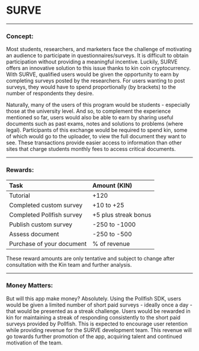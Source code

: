# SURVE
___


### Concept:

Most students, researchers, and marketers face the challenge of motivating an audience to participate in questionnaires/surveys. It is difficult to obtain participation without providing a meaningful incentive. Luckily, SURVE offers an innovative solution to this issue thanks to kin coin cryptocurrency. With SURVE, qualified users would be given the opportunity to earn by completing surveys posted by the researchers. For users wanting to post surveys, they would have to spend proportionally (by brackets) to the number of respondents they desire.

Naturally, many of the users of this program would be students - especially those at the university level. And so, to complement the experience mentioned so far, users would also be able to earn by sharing useful documents such as past exams, notes and solutions to problems (where legal). Participants of this exchange would be required to spend kin, some of which would go to the uploader, to view the full document they want to see. These transactions provide easier access to information than other sites that charge students monthly fees to access critical documents.

------------

### Rewards:

| Task  | Amount (KIN) |
| :------------ |:---------------|
| Tutorial | +120 |
| Completed custom survey| +10 to +25 |
| Completed Pollfish survey | +5 plus streak bonus |
| Publish custom survey | -250 to -1000 |
| Assess document | -250 to -500 |
| Purchase of your document | % of revenue |

These reward amounts are only tentative and subject to change after consultation with the Kin team and further analysis.

----


### Money Matters:

 But will this app make money? Absolutely. Using the Pollfish SDK, users would be given a limited number of short paid surveys - ideally once a day - that would be presented as a streak challenge. Users would be rewarded in kin for maintaining a streak of responding consistently to the short paid surveys provided by Pollfish. This is expected to encourage user retention while providing revenue for the SURVE development team. This revenue will go towards further promotion of the app, acquiring talent and continued motivation of the team.
